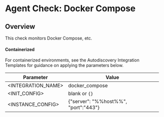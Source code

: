 # Agent Check: Docker Compose

## Overview

This check monitors Docker Compose, etc.



#### Containerized

For containerized environments, see the Autodiscovery Integration Templates for guidance on applying the parameters below.

| Parameter            | Value                                  |
| -------------------- | -------------------------------------- |
| <INTEGRATION_NAME>   | docker_compose                   |
| <INIT_CONFIG>        | blank or `{}`                        |
| <INSTANCE_CONFIG>    | {&#34;server&#34;: &#34;%%host%%&#34;, &#34;port&#34;:&#34;443&#34;}                    |